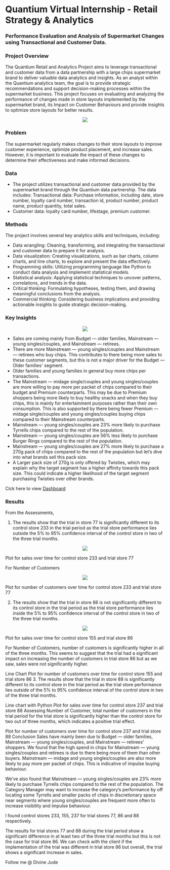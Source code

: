 # Quantium Virtual Internship - Retail Strategy & Analytics

### Performance Evaluation and Analysis of Supermarket Changes using Transactional and Customer Data.

### Project Overview
The Quantium Retail and Analytics Project aims to leverage transactional and customer data from a data partnership with a large chips supermarket brand to deliver valuable data analytics and insights. As an analyst within the Quantium analytics team, the goal is to provide strategic recommendations and support decision-making processes within the supermarket business. This project focuses on evaluating and analyzing the performance of changes made in store layouts implemented by the supermarket brand, its Impact on Customer Behaviours and provide insights to optimize store layouts for better results.

<p align="center">
  <img src="https://github.com/Divine-Jude/PortfolioProjects/assets/95667763/ce408b6a-69c0-4aa2-ae2d-58a571a36aed">
</p>
 
### Problem
The supermarket regularly makes changes to their store layouts to improve customer experience, optimize product placement, and increase sales. However, it is important to evaluate the impact of these changes to determine their effectiveness and make informed decisions.

### Data
- The project utilizes transactional and customer data provided by the supermarket brand through the Quantium data partnership. The data includes:
Transactional data: Purchase information, including date, store number, loyalty card number, transaction id, product number, product name, product quantity, total sales.
- Customer data: loyalty card number, lifestage, premium customer.

### Methods
The project involves several key analytics skills and techniques, including:

- Data wrangling: Cleaning, transforming, and integrating the transactional and customer data to prepare it for analysis.
- Data visualization: Creating visualizations, such as bar charts, column charts, and line charts, to explore and present the data effectively.
- Programming skills: Utilizing programming language like Python to conduct data analysis and implement statistical models.
- Statistical analysis: Applying statistical techniques to uncover patterns, correlations, and trends in the data.
- Critical thinking: Formulating hypotheses, testing them, and drawing meaningful conclusions from the analysis.
- Commercial thinking: Considering business implications and providing actionable insights to guide strategic decision-making.

### Key Insights
<p align="center">
   <img src="https://github.com/Divine-Jude/PortfolioProjects/assets/95667763/85848c10-a534-430d-a80d-eade9086d93c">
</p>

- Sales are coming mainly from Budget — older families, Mainstream — young singles/couples, and Mainstream — retirees.
- There are more Mainstream — young singles/couples and Mainstream — retirees who buy chips. This contributes to there being more sales to these customer segments, but this is not a major driver for the Budget — Older families' segment.
- Older families and young families in general buy more chips per transactions.
- The Mainstream — midage single/couples and young singles/couples are more willing to pay more per packet of chips compared to their budget and Premium counterparts. This may be due to Premium shoppers being more likely to buy healthy snacks and when they buy chips, this is mainly for entertainment purposes rather than their own consumption. This is also supported by there being fewer Premium — midage single/couples and young singles/couples buying chips compared to their Mainstream counterparts.
- Mainstream — young singles/couples are 23% more likely to purchase Tyrrells chips compared to the rest of the population.
- Mainstream — young singles/couples are 56% less likely to purchase Burger Rings compared to the rest of the population.
- Mainstream — young singles/couples are 27% more likely to purchase a 270g pack of chips compared to the rest of the population but let’s dive into what brands sell this pack size.
- A Larger pack size of 270g is only offered by Twisties, which may explain why the target segment has a higher affinity towards this pack size. This could indicate a higher likelihood of the target segment purchasing Twisties over other brands.

Cick here to view [Dashboard](https://www.novypro.com/project/quantium-retail-strategy--analytics-project)

### Results
From the Assessments,

1. The results show that the trial in store 77 is significantly different to its control store 233 in the trial period as the trial store performance lies outside the 5% to 95% confidence interval of the control store in two of the three trial months.
 <p align="center">
  <img src="https://github.com/Divine-Jude/PortfolioProjects/assets/95667763/0703b534-cd52-4571-931f-e486f09edfe9">
</p>                              
Plot for sales over time for control store 233 and trial store 77


For Number of Customers
 <p align="center">
  <img src="https://github.com/Divine-Jude/PortfolioProjects/assets/95667763/ea066f23-166f-463c-911c-c53dbbb5b72d">
</p> 
Plot for number of customers over time for control store 233 and trial store 77


2. The results show that the trial in store 86 is not significantly different to its control store in the trial period as the trial store performance lies inside the 5% to 95% confidence interval of the control store in two of the three trial months.
 <p align="center">
  <img src="https://miro.medium.com/v2/resize:fit:720/1*GojNH9psXW06QKyKHYGaFQ.png">
</p>
Plot for sales over time for control store 155 and trial store 86


For Number of Customers, number of customers is significantly higher in all of the three months. This seems to suggest that the trial had a significant impact on increasing the number of customers in trial store 86 but as we saw, sales were not significantly higher.

Line Chart
Plot for number of customers over time for control store 155 and trial store 86
3. The results show that the trial in store 88 is significantly different to its control store in the trial period as the trial store performance lies outside of the 5% to 95% confidence interval of the control store in two of the three trial months.

Line chart with Python
Plot for sales over time for control store 237 and trial store 88
Assessing Number of Customer, total number of customers in the trial period for the trial store is significantly higher than the control store for two out of three months, which indicates a positive trial effect.


Plot for number of customers over time for control store 237 and trial store 88
Conclusion
Sales have mainly been due to Budget — older families, Mainstream — young singles/couples, and Mainstream — retirees' shoppers. We found that the high spend in chips for Mainstream — young singles/couples and retirees is due to there being more of them than other buyers. Mainstream — midage and young singles/couples are also more likely to pay more per packet of chips. This is indicative of impulse buying behaviour.

We’ve also found that Mainstream — young singles/couples are 23% more likely to purchase Tyrrells chips compared to the rest of the population. The Category Manager may want to increase the category’s performance by off locating some Tyrrells and smaller packs of chips in discretionary space near segments where young singles/couples are frequent more often to increase visibility and impulse behaviour.

I found control stores 233, 155, 237 for trial stores 77, 86 and 88 respectively.

The results for trial stores 77 and 88 during the trial period show a significant difference in at least two of the three trial months but this is not the case for trial store 86. We can check with the client if the implementation of the trial was different in trial store 86 but overall, the trial shows a significant increase in sales.

Follow me @
Divine Jude























